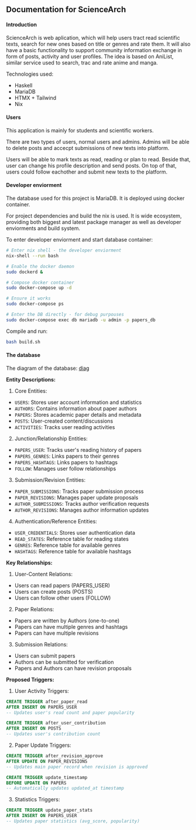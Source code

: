## Documentation for ScienceArch

#### Introduction
ScienceArch is web aplication, which will help users tract read scientific texts, search for new ones based on title or genres and rate them. It will also have a basic functionality to support community information exchange in form of posts, activity and user profiles. The idea is based on AniList, similar service used to search, trac and rate anime and manga.

Technologies used:
- Haskell
- MariaDB
- HTMX + Tailwind
- Nix

#### Users
This application is mainly for students and scientific workers.

There are two types of users, normal users and admins. Admins will be able to delete posts and accecpt submissions of new texts into platform.

Users will be able to mark texts as read, reading or plan to read. Beside that, user can change his profile description and send posts. On top of that, users could follow eachother and submit new texts to the platform.

#### Developer enviorment
The database used for this project is MariaDB. It is deployed using docker container. 

For project dependencies and build the nix is used. It is wide ecosystem, providing both biggest and latest package manager as well as developer enviorments and build system.

To enter developer enviorment and start database container:
```bash
# Enter nix shell - the developer enviorment
nix-shell --run bash

# Enable the docker daemon
sudo dockerd &

# Compose docker container
sudo docker-compose up -d

# Ensure it works
sudo docker-compose ps

# Enter the DB directly - for debug purpouses
sudo docker-compose exec db mariadb -u admin -p papers_db
```

Compile and run:
```bash
bash build.sh
```

#### The database
The diagram of the database:
[diag](uml/entities.png)

**Entity Descriptions:**

1. Core Entities:
- `USERS`: Stores user account information and statistics
- `AUTHORS`: Contains information about paper authors
- `PAPERS`: Stores academic paper details and metadata
- `POSTS`: User-created content/discussions
- `ACTIVITIES`: Tracks user reading activities

2. Junction/Relationship Entities:
- `PAPERS_USER`: Tracks user's reading history of papers
- `PAPERS_GENRES`: Links papers to their genres
- `PAPERS_HASHTAGS`: Links papers to hashtags
- `FOLLOW`: Manages user follow relationships

3. Submission/Revision Entities:
- `PAPER_SUBMISSIONS`: Tracks paper submission process
- `PAPER_REVISIONS`: Manages paper update proposals
- `AUTHOR_SUBMISSIONS`: Tracks author verification requests
- `AUTHOR_REVISIONS`: Manages author information updates

4. Authentication/Reference Entities:
- `USER_CREDENTIALS`: Stores user authentication data
- `READ_STATES`: Reference table for reading states
- `GENRES`: Reference table for available genres
- `HASHTAGS`: Reference table for available hashtags

**Key Relationships:**
1. User-Content Relations:
- Users can read papers (PAPERS_USER)
- Users can create posts (POSTS)
- Users can follow other users (FOLLOW)

2. Paper Relations:
- Papers are written by Authors (one-to-one)
- Papers can have multiple genres and hashtags
- Papers can have multiple revisions

3. Submission Relations:
- Users can submit papers
- Authors can be submitted for verification
- Papers and Authors can have revision proposals

**Proposed Triggers:**

1. User Activity Triggers:
```sql
CREATE TRIGGER after_paper_read
AFTER INSERT ON PAPERS_USER
-- Updates user's read count and paper popularity

CREATE TRIGGER after_user_contribution
AFTER INSERT ON POSTS
-- Updates user's contribution count
```

2. Paper Update Triggers:
```sql
CREATE TRIGGER after_revision_approve
AFTER UPDATE ON PAPER_REVISIONS
-- Updates main paper record when revision is approved

CREATE TRIGGER update_timestamp
BEFORE UPDATE ON PAPERS
-- Automatically updates updated_at timestamp
```

3. Statistics Triggers:
```sql
CREATE TRIGGER update_paper_stats
AFTER INSERT ON PAPERS_USER
-- Updates paper statistics (avg_score, popularity)
```
